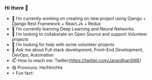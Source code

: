 ### Hi there 👋

- 🔭 I’m currently working on creating on new project using Django + Django Rest Framework + React.Js + Redux
- 🌱 I’m currently learning Deep Learning and Neural Networks
- 👯 I’m looking to collaborate on Open Source and support Volunteer projects
- 🤔 I’m looking for help with some volunteer projects
- 💬 Ask me about Full stack development, Front-End Development, DevOps, Automation
- 📫 How to reach me: Twitter(https://twitter.com/JanardhanSWE)
- 😄 Pronouns: He/Him/His
- ⚡ Fun fact: 
